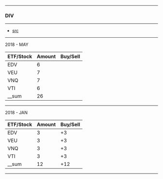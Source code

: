 
---

### DIV 

---

* [src](http://osztalekportfolio.com)

---

2018 - MAY

| ETF/Stock | Amount   | Buy/Sell | 
|-----------|----------|----------|
| EDV       | 6        |          | 
| VEU       | 7        |          | 
| VNQ       | 7        |          | 
| VTI       | 6        |          | 
|__sum      | 26       |          |

---

2018 - JAN

| ETF/Stock | Amount   | Buy/Sell | 
|-----------|----------|----------|
| EDV       | 3        | +3       | 
| VEU       | 3        | +3       | 
| VNQ       | 3        | +3       | 
| VTI       | 3        | +3       | 
|__sum      | 12       | +12      |

---
